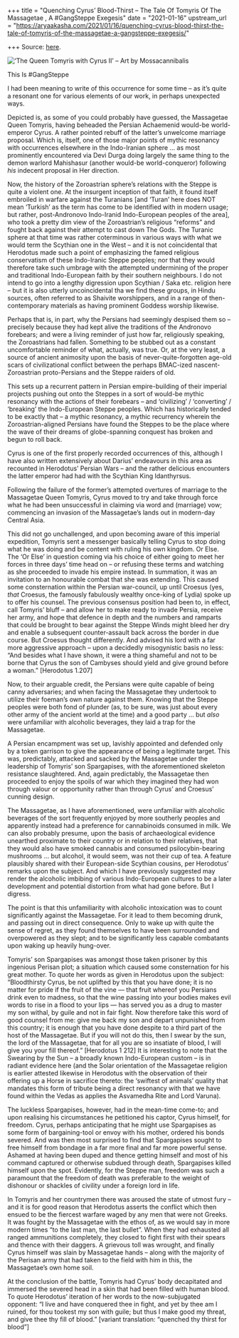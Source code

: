 +++
title = "Quenching Cyrus’ Blood-Thirst – The Tale Of Tomyris Of The Massagetae , A #GangSteppe Exegesis"
date = "2021-01-16"
upstream_url = "https://aryaakasha.com/2021/01/16/quenching-cyrus-blood-thirst-the-tale-of-tomyris-of-the-massagetae-a-gangsteppe-exegesis/"

+++
Source: [here](https://aryaakasha.com/2021/01/16/quenching-cyrus-blood-thirst-the-tale-of-tomyris-of-the-massagetae-a-gangsteppe-exegesis/).

![‘The Queen Tomyris with Cyrus II’ – Art by
[Mossacannibalis](https://twitter.com/mossacannibalis/status/1337981962410106880)](https://aryaakasha.files.wordpress.com/2021/01/epf3t3wu8am-wlq.jpg?w=1024)

This Is #GangSteppe

I had been meaning to write of this occurrence for some time – as it’s
quite a resonant one for various elements of our work, in perhaps
unexpected ways.

Depicted is, as some of you could probably have guessed, the Massagetae
Queen Tomyris, having beheaded the Persian Achaemenid would-be
world-emperor Cyrus. A rather pointed rebuff of the latter’s unwelcome
marriage proposal. Which is, itself, one of those major points of mythic
resonancy with occurrences elsewhere in the Indo-Iranian sphere … as
most prominently encountered via Devi Durga doing largely the same thing
to the demon warlord Mahishasur (another would-be world-conqueror)
following *his* indecent proposal in Her direction.

Now, the history of the Zoroastrian sphere’s relations with the Steppe
is quite a violent one. At the insurgent inception of that faith, it
found itself embroiled in warfare against the Turanians \[and ‘Turan’
here does NOT mean ‘Turkish’ as the term has come to be identified with
in modern usage; but rather, post-Andronovo Indo-Iranid Indo-European
peoples of the area\], who took a pretty dim view of the Zoroastrian’s
religious “reforms” and fought back against their attempt to cast down
The Gods. The Turanic sphere at that time was rather coterminous in
various ways with what we would term the Scythian one in the West – and
it is not coincidental that Herodotus made such a point of emphasizing
the famed religious conservatism of these Indo-Iranic Steppe peoples;
nor that they would therefore take such umbrage with the attempted
undermining of the proper and traditional Indo-European faith by their
southern neighbours. I do not intend to go into a lengthy digression
upon Scythian / Saka etc. religion here – but it is also utterly
uncoincidental tha we find these groups, in Hindu sources, often
referred to as Shaivite worshippers, and in a range of then-contemporary
materials as having prominent Goddess worship likewise.

Perhaps that is, in part, why the Persians had seemingly despised them
so – precisely because they had kept alive the traditions of the
Andronovo forebears; and were a living reminder of just how far,
religiously speaking, the Zoroastrians had fallen. Something to be
stubbed out as a constant uncomfortable reminder of what, actually, was
true. Or, at the very least, a source of ancient animosity upon the
basis of never-quite-forgotten age-old scars of civilizational conflict
between the perhaps BMAC-ized nascent-Zoroastrian proto-Persians and the
Steppe raiders of old.

This sets up a recurrent pattern in Persian empire-building of their
imperial projects pushing out onto the Steppes in a sort of would-be
mythic resonancy with the actions of their forebears – and ‘civilizing’
/ ‘converting’ / ‘breaking’ the Indo-European Steppe peoples. Which has
historically tended to be exactly that – a mythic resonancy, a mythic
recurrency wherein the Zoroastrian-aligned Persians have found the
Steppes to be the place where the wave of their dreams of globe-spanning
conquest has broken and begun to roll back.

Cyrus is one of the first properly recorded occurrences of this,
although I have also written extensively about Darius’ endeavours in
this area as recounted in Herodotus’ Persian Wars – and the rather
delicious encounters the latter emperor had had with the Scythian King
Idanthyrsus.

Following the failure of the former’s attempted overtures of marriage to
the Massagetae Queen Tomyris, Cyrus moved to try and take through force
what he had been unsuccessful in claiming via word and (marriage) vow;
commencing an invasion of the Massagetae’s lands out in modern-day
Central Asia.

This did not go unchallenged, and upon becoming aware of this imperial
expedition, Tomyris sent a messenger basically telling Cyrus to stop
doing what he was doing and be content with ruling his own kingdom. Or
Else. The ‘Or Else’ in question coming via his choice of either going to
meet her forces in three days’ time head on – or refusing these terms
and watching as she proceeded to invade his empire instead. In
summation, it was an invitation to an honourable combat that she was
extending. This caused some consternation within the Persian
war-council, up until Croesus (yes, *that* Croesus, the famously
fabulously wealthy once-king of Lydia) spoke up to offer his counsel.
The previous consensus position had been to, in effect, call Tomyris’
bluff – and allow her to make ready to invade Persia, receive her army,
and hope that defence in depth and the numbers and ramparts that could
be brought to bear against the Steppe Winds might bleed her dry and
enable a subsequent counter-assault back across the border in due
course. But Croesus thought differently. And advised his lord with a far
more aggressive approach – upon a decidedly misogynistic basis no less:
“And besides what I have shown, it were a thing shameful and not to be
borne that Cyrus the son of Cambyses should yield and give ground before
a woman.” \[Herodotus 1.207\]

Now, to their arguable credit, the Persians were quite capable of being
canny adversaries; and when facing the Massagetae they undertook to
utilize their foeman’s own nature against them. Knowing that the Steppe
peoples were both fond of plunder (as, to be sure, was just about every
other army of the ancient world at the time) and a good party … but
*also* were unfamiliar with alcoholic beverages, they laid a trap for
the Massagetae.

A Persian encampment was set up, lavishly appointed and defended only by
a token garrison to give the appearance of being a legitimate target.
This was, predictably, attacked and sacked by the Massagetae under the
leadership of Tomyris’ son Spargapises, with the aforementioned skeleton
resistance slaughtered. And, again predictably, the Massagetae then
proceeded to enjoy the spoils of war which they imagined they had won
through valour or opportunity rather than through Cyrus’ and Croesus’
cunning design.

The Massagetae, as I have aforementioned, were unfamiliar with alcoholic
beverages of the sort frequently enjoyed by more southerly peoples and
apparently instead had a preference for cannabinoids consumed in milk.
We can also probably presume, upon the basis of archaeological evidence
unearthed proximate to their country or in relation to their relatives,
that they would also have smoked cannabis and consumed
psilocybin-bearing mushrooms … but alcohol, it would seem, was not their
cup of tea. A feature plausibly shared with their European-side Scythian
cousins, per Herodotus’ remarks upon the subject. And which I have
previously suggested may render the alcoholic imbibing of various
Indo-European cultures to be a later development and potential
distortion from what had gone before. But I digress.

The point is that this unfamiliarity with alcoholic intoxication was to
count significantly against the Massagetae. For it lead to them becoming
drunk, and passing out in direct consequence. Only to wake up with quite
the sense of regret, as they found themselves to have been surrounded
and overpowered as they slept; and to be significantly less capable
combatants upon waking up heavily hung-over.

Tomyris’ son Spargapises was amongst those taken prisoner by this
ingenious Perisan plot; a situation which caused some consternation for
his great mother. To quote her words as given in Herodotus upon the
subject: “Bloodthirsty Cyrus, be not uplifted by this that you have
done; it is no matter for pride if the fruit of the vine — that fruit
whereof you Persians drink even to madness, so that the wine passing
into your bodies makes evil words to rise in a flood to your lips — has
served you as a drug to master my son withal, by guile and not in fair
fight. Now therefore take this word of good counsel from me: give me
back my son and depart unpunished from this country; it is enough that
you have done despite to a third part of the host of the Massagetae. But
if you will not do this, then I swear by the sun, the lord of the
Massagetae, that for all you are so insatiate of blood, I will give you
your fill thereof.” \[Herodotus 1 212\] It is interesting to note that
the Swearing by the Sun – a broadly known Indo-European custom – is in
radiant evidence here (and the Solar orientation of the Massagetae
religion is earlier attested likewise in Herodotus with the observation
of their offering up a Horse in sacrifice thereto: the ‘swiftest of
animals’ quality that mandates this form of tribute being a direct
resonancy with that we have found within the Vedas as applies the
Asvamedha Rite and Lord Varuna).

The luckless Spargapises, however, had in the mean-time come-to; and
upon realising his circumstances he petitioned his captor, Cyrus
himself, for freedom. Cyrus, perhaps anticipating that he might use
Spargapises as some form of bargaining-tool or envoy with his mother,
ordered his bonds severed. And was then most surprised to find that
Spargapises sought to free himself from bondage in a far more final and
far more powerful sense. Ashamed at having been duped and thence getting
himself and most of his command captured or otherwise subdued through
death, Spargapises killed himself upon the spot. Evidently, for the
Steppe man, freedom was such a paramount that the freedom of death was
preferable to the weight of dishonour or shackles of civility under a
foreign lord in life.

In Tomyris and her countrymen there was aroused the state of utmost fury
– and it is for good reason that Herodotus asserts the conflict which
then ensued to be the fiercest warfare waged by any men that were not
Greeks. It was fought by the Massagetae with the ethos of, as we would
say in more modern times “to the last man, the last bullet”. When they
had exhausted all ranged ammunitions completely, they closed to fight
first with their spears and thence with their daggers. A grievous toll
was wrought, and finally Cyrus himself was slain by Massagetae hands –
along with the majority of the Perisan army that had taken to the field
with him in this, the Massagetae’s own home soil.

At the conclusion of the battle, Tomyris had Cyrus’ body decapitated and
immersed the severed head in a skin that had been filled with human
blood. To quote Herodotus’ iteration of her words to the now-subjugated
opponent: “I live and have conquered thee in fight, and yet by thee am I
ruined, for thou tookest my son with guile; but thus I make good my
threat, and give thee thy fill of blood.” \[variant translation:
“quenched thy thirst for blood”\]
